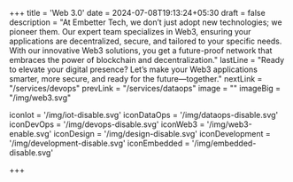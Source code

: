 +++
title = 'Web 3.0'
date = 2024-07-08T19:13:24+05:30
draft = false
description = "At Embetter Tech, we don’t just adopt new technologies; we pioneer them. Our expert team specializes in Web3, ensuring your applications are decentralized, secure, and tailored to your specific needs. With our innovative Web3 solutions, you get a future-proof network that embraces the power of blockchain and decentralization."
lastLine = "Ready to elevate your digital presence? Let’s make your Web3 applications smarter, more secure, and ready for the future—together."
nextLink = "/services/devops"
prevLink = "/services/dataops"
image =  ""
imageBig = "/img/web3.svg"

iconIot = '/img/iot-disable.svg'
iconDataOps = '/img/dataops-disable.svg'
iconDevOps = '/img/devops-disable.svg'
iconWeb3 = '/img/web3-enable.svg'
iconDesign = '/img/design-disable.svg'
iconDevelopment = '/img/development-disable.svg'
iconEmbedded = '/img/embedded-disable.svg'

+++
